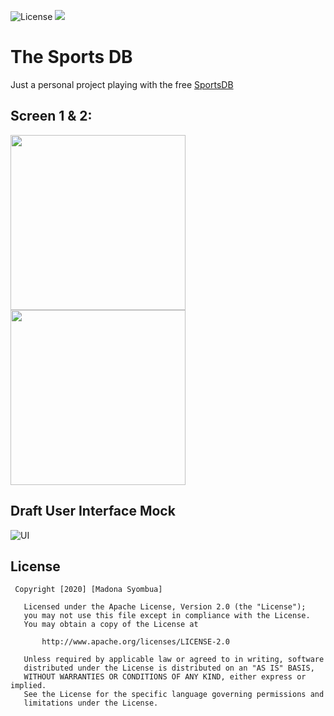 
 <p align="left">
       <img src="http://img.shields.io/:license-apache-blue.svg" alt="License" />
        <img src="https://img.shields.io/badge/status-incomplete-orange.svg" />
      
</p>


# The Sports DB
Just a personal project playing with the free [SportsDB](https://www.thesportsdb.com/api.php?ref=apilist.fun)


## Screen 1 & 2: 
  <img src="https://user-images.githubusercontent.com/11560987/79799448-77cbd900-8328-11ea-9ffa-53851a2365a9.jpg" width="280"/> <img src="https://user-images.githubusercontent.com/11560987/79799462-7ac6c980-8328-11ea-8f19-f34b43edfd5b.jpg" width="280"/> 



## Draft User Interface Mock
![UI](https://user-images.githubusercontent.com/11560987/79800423-2b819880-832a-11ea-9bbd-1e247048ccd4.png)


## License

```
 Copyright [2020] [Madona Syombua]

   Licensed under the Apache License, Version 2.0 (the "License");
   you may not use this file except in compliance with the License.
   You may obtain a copy of the License at

       http://www.apache.org/licenses/LICENSE-2.0

   Unless required by applicable law or agreed to in writing, software
   distributed under the License is distributed on an "AS IS" BASIS,
   WITHOUT WARRANTIES OR CONDITIONS OF ANY KIND, either express or implied.
   See the License for the specific language governing permissions and
   limitations under the License.

```
